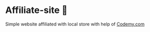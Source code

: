 # Affiliate-site :money_mouth_face:                                                                                          
Simple website affiliated with local store
 with help of <a href="http://johnelder.com/">Codemy.com</a>
